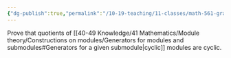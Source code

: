 ```yaml
---
{"dg-publish":true,"permalink":"/10-19-teaching/11-classes/math-561-graduate-algebra/exercises/quotients-of-cyclic-modules/","updated":"2024-10-07T13:02:43-07:00"}
---
```


Prove that quotients of [[40-49 Knowledge/41 Mathematics/Module theory/Constructions on modules/Generators for modules and submodules#Generators for a given submodule\|cyclic]] modules are cyclic.